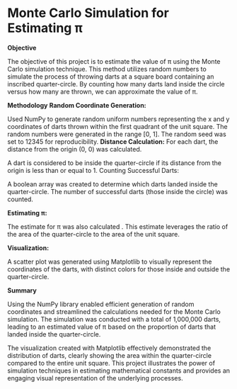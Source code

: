 # **Monte Carlo Simulation for Estimating π**

**Objective**

The objective of this project is to estimate the value of π using the Monte Carlo simulation technique. This method utilizes random numbers to simulate the process of throwing darts at a square board containing an inscribed quarter-circle. By counting how many darts land inside the circle versus how many are thrown, we can approximate the value of π.

**Methodology**
**Random Coordinate Generation:**

Used NumPy to generate random uniform numbers representing the x and y coordinates of darts thrown within the first quadrant of the unit square. The random numbers were generated in the range [0, 1].
The random seed was set to 12345 for reproducibility.
**Distance Calculation:**
For each dart, the distance from the origin (0, 0) was calculated.​
 
A dart is considered to be inside the quarter-circle if its distance from the origin is less than or equal to 1.
Counting Successful Darts:

A boolean array was created to determine which darts landed inside the quarter-circle.
The number of successful darts (those inside the circle) was counted.

**Estimating π:**

The estimate for π was also calculated .
This estimate leverages the ratio of the area of the quarter-circle to the area of the unit square.

**Visualization:**

A scatter plot was generated using Matplotlib to visually represent the coordinates of the darts, with distinct colors for those inside and outside the quarter-circle.

**Summary**

Using the NumPy library enabled efficient generation of random coordinates and streamlined the calculations needed for the Monte Carlo simulation. The simulation was conducted with a total of 1,000,000 darts, leading to an estimated value of π based on the proportion of darts that landed inside the quarter-circle.

The visualization created with Matplotlib effectively demonstrated the distribution of darts, clearly showing the area within the quarter-circle compared to the entire unit square. This project illustrates the power of simulation techniques in estimating mathematical constants and provides an engaging visual representation of the underlying processes.
